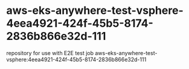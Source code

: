 # aws-eks-anywhere-test-vsphere-4eea4921-424f-45b5-8174-2836b866e32d-111
repository for use with E2E test job aws-eks-anywhere-test-vsphere:4eea4921-424f-45b5-8174-2836b866e32d-111
